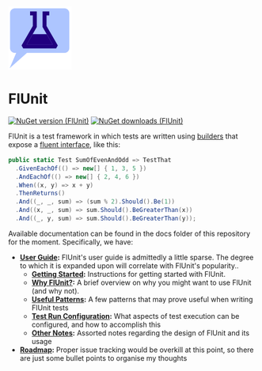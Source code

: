 ﻿![FlUnit Logo](src/FlUnitIcon.png)

# FlUnit

[![NuGet version (FlUnit)](https://img.shields.io/nuget/v/FlUnit.svg?style=flat-square)](https://www.nuget.org/packages/FlUnit/) [![NuGet downloads (FlUnit)](https://img.shields.io/nuget/dt/FlUnit.svg?style=flat-square)](https://www.nuget.org/packages/FlUnit/)

FlUnit is a test framework in which tests are written using [builders](https://en.wikipedia.org/wiki/Builder_pattern) that expose a [fluent interface](https://en.wikipedia.org/wiki/Fluent_interface), like this:

```csharp
public static Test SumOfEvenAndOdd => TestThat
  .GivenEachOf(() => new[] { 1, 3, 5 })
  .AndEachOf(() => new[] { 2, 4, 6 })
  .When((x, y) => x + y)
  .ThenReturns()
  .And((_, _, sum) => (sum % 2).Should().Be(1))
  .And((x, _, sum) => sum.Should().BeGreaterThan(x))
  .And((_, y, sum) => sum.Should().BeGreaterThan(y));
```

Available documentation can be found in the docs folder of this repository for the moment. Specifically, we have:
* **[User Guide](./docs/user-guide/README.md):** FlUnit's user guide is admittedly a little sparse. The degree to which it is expanded upon will correlate with FlUnit's popularity..
  * **[Getting Started](./docs/user-guide/getting-started.md):** Instructions for getting started with FlUnit.
  * **[Why FlUnit?](./docs/user-guide/why-flunit.md):** A brief overview on why you might want to use FlUnit (and why not).
  * **[Useful Patterns](./docs/user-guide/useful-patterns.md):** A few patterns that may prove useful when writing FlUnit tests
  * **[Test Run Configuration](./docs/user-guide/test-run-configuration.md):** What aspects of test execution can be configured, and how to accomplish this
  * **[Other Notes](./docs/user-guide/other-notes.md):** Assorted notes regarding the design of FlUnit and its usage
* **[Roadmap](./docs/roadmap.md):** Proper issue tracking would be overkill at this point, so there are just some bullet points to organise my thoughts
